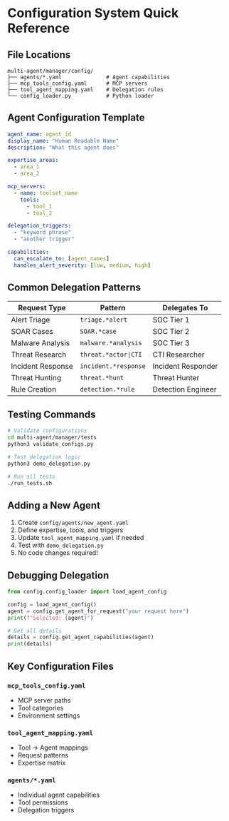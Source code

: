 # Configuration System Quick Reference

## File Locations

```
multi-agent/manager/config/
├── agents/*.yaml              # Agent capabilities
├── mcp_tools_config.yaml      # MCP servers
├── tool_agent_mapping.yaml    # Delegation rules
└── config_loader.py           # Python loader
```

## Agent Configuration Template

```yaml
agent_name: agent_id
display_name: "Human Readable Name"
description: "What this agent does"

expertise_areas:
  - area_1
  - area_2

mcp_servers:
  - name: toolset_name
    tools:
      - tool_1
      - tool_2

delegation_triggers:
  - "keyword phrase"
  - "another trigger"

capabilities:
  can_escalate_to: [agent_names]
  handles_alert_severity: [low, medium, high]
```

## Common Delegation Patterns

| Request Type | Pattern | Delegates To |
|-------------|---------|--------------|
| Alert Triage | `triage.*alert` | SOC Tier 1 |
| SOAR Cases | `SOAR.*case` | SOC Tier 2 |
| Malware Analysis | `malware.*analysis` | SOC Tier 3 |
| Threat Research | `threat.*actor\|CTI` | CTI Researcher |
| Incident Response | `incident.*response` | Incident Responder |
| Threat Hunting | `threat.*hunt` | Threat Hunter |
| Rule Creation | `detection.*rule` | Detection Engineer |

## Testing Commands

```bash
# Validate configurations
cd multi-agent/manager/tests
python3 validate_configs.py

# Test delegation logic
python3 demo_delegation.py

# Run all tests
./run_tests.sh
```

## Adding a New Agent

1. Create `config/agents/new_agent.yaml`
2. Define expertise, tools, and triggers
3. Update `tool_agent_mapping.yaml` if needed
4. Test with `demo_delegation.py`
5. No code changes required!

## Debugging Delegation

```python
from config.config_loader import load_agent_config

config = load_agent_config()
agent = config.get_agent_for_request("your request here")
print(f"Selected: {agent}")

# Get all details
details = config.get_agent_capabilities(agent)
print(details)
```

## Key Configuration Files

### `mcp_tools_config.yaml`
- MCP server paths
- Tool categories
- Environment settings

### `tool_agent_mapping.yaml`
- Tool → Agent mappings
- Request patterns
- Expertise matrix

### `agents/*.yaml`
- Individual agent capabilities
- Tool permissions
- Delegation triggers